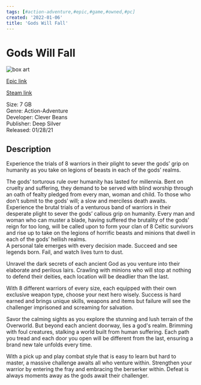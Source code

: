 ```yaml
---
tags: [#action-adventure,#epic,#game,#owned,#pc]
created: '2022-01-06'
title: 'Gods Will Fall'
---
```

# Gods Will Fall

![box art](https://cdn1.epicgames.com/28d06644e2f84b398c1b7fb96a2b6bd5/offer/GWF_Wide-2560x1440-4d531d74db8b3f1aff7bd70386f55402.jpg?h=270&amp;resize=1&amp;w=480)

[Epic link](https://www.epicgames.com/store/en-US/p/gods-will-fall)

[Steam link](https://store.steampowered.com/app/1243690/Gods_Will_Fall/?snr=1_7_7_151_150_1)

Size: 7 GB  
Genre: Action-Adventure  
Developer: Clever Beans  
Publisher: Deep Silver  
Released: 01/28/21  

## Description

Experience the trials of 8 warriors in their plight to sever the gods’ grip on humanity as you take on legions of beasts in each of the gods’ realms. 

The gods’ torturous rule over humanity has lasted for millennia.  Bent on cruelty and suffering, they demand to be served with blind worship through an oath of fealty pledged from every man, woman and child. To those who don't submit to the gods’ will; a slow and merciless death awaits.  
Experience the brutal trials of a venturous band of warriors in their desperate plight to sever the gods’ callous grip on humanity. Every man and woman who can muster a blade, having suffered the brutality of the gods’ reign for too long, will be called upon to form your clan of 8 Celtic survivors and rise up to take on the legions of horrific beasts and minions that dwell in each of the gods’ hellish realms.  
A personal tale emerges with every decision made. Succeed and see legends born. Fail, and watch lives turn to dust.

Unravel the dark secrets of each ancient God as you venture into their elaborate and perilous lairs. Crawling with minions who will stop at nothing to defend their deities, each location will be deadlier than the last.

With 8 different warriors of every size, each equipped with their own exclusive weapon type, choose your next hero wisely. Success is hard earned and brings unique skills, weapons and items but failure will see the challenger imprisoned and screaming for salvation.  

Savor the calming sights as you explore the stunning and lush terrain of the Overworld. But beyond each ancient doorway, lies a god's realm. Brimming with foul creatures, stalking a world built from human suffering. Each path you tread and each door you open will be different from the last, ensuring a brand new tale unfolds every time.

With a pick up and play combat style that is easy to learn but hard to master, a massive challenge awaits all who venture within. Strengthen your warrior by entering the fray and embracing the berserker within. Defeat is always moments away as the gods await their challenger.

